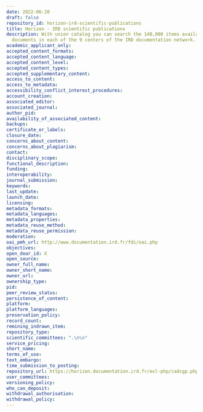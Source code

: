 ```yaml
---
date: 2022-06-20
draft: false
repository_id: horizon-ird-scientific-publications
title: Horizon - IRD scientific publications
description: With union catalog you can search the 148,000 items available and locates
  documents in each of the 9 centers of the IRD documentation network.
academic_applicant_only:
accepted_content_formats:
accepted_content_language:
accepted_content_level:
accepted_content_types:
accepted_supplementary_content:
access_to_content:
access_to_metadata:
accessibility_conflict_interest_procedures:
account_creation:
associated_editor:
associated_journal:
author_pid:
availability_of_associated_content:
backups:
certificate_or_labels:
closure_date:
concerns_about_content:
concerns_about_plagiarism:
contact:
disciplinary_scope:
functional_description:
funding:
interoperability:
journal_submission:
keywords:
last_update:
launch_date:
licensing:
metadata_formats:
metadata_languages:
metadata_properties:
metadata_reuse_method:
metadata_reuse_permission:
moderation:
oai_pmh_url: http://www.documentation.ird.fr/fdi/oai.php
objectives:
open_doar_id: X
open_source:
owner_full_name:
owner_short_name:
owner_url:
ownership_type:
pid:
peer_review_status:
persistence_of_content:
platform:
platform_languages:
preservation_policy:
record_count:
remining_indrawn_item:
repository_type:
scientific_committees: ".\n\n"
service_pricing:
short_name:
terms_of_use:
text_embargo:
time_submission_to_posting:
repository_url: https://horizon.documentation.ird.fr/exl-php/cadcgp.php?CMD=CHERCHE&query=1&MODELE=vues/horizon/accueil.html&AUTH=1
user_committees:
versioning_policy:
who_can_deposit:
withdrawal_authorisation:
withdrawal_policy:
---
```



